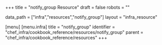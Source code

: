 +++
title = "notify_group Resource"
draft = false
robots = ""

data_path = ["infra","resources","notify_group"]
layout = "infra_resource"


[menu]
  [menu.infra]
    title = "notify_group"
    identifier = "chef_infra/cookbook_reference/resources/notify_group"
    parent = "chef_infra/cookbook_reference/resources"
+++

<!-- The contents of this page are automatically generated from the notify_group.yaml file in the data directory. -->
<!-- To suggest a change, edit the https://github.com/chef/chef/blob/master/lib/chef/resource/notify_group.rb file
      and submit a pull request to the https://github.com/chef/chef repository. -->
